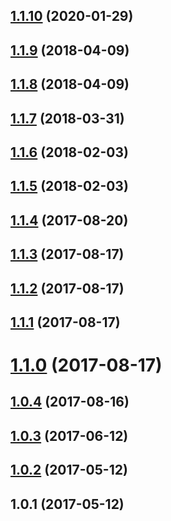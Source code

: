 ## [1.1.10](https://github.com/wessberg/fileloader/compare/v1.1.9...v1.1.10) (2020-01-29)

## [1.1.9](https://github.com/wessberg/fileloader/compare/v1.1.8...v1.1.9) (2018-04-09)

## [1.1.8](https://github.com/wessberg/fileloader/compare/v1.1.7...v1.1.8) (2018-04-09)

## [1.1.7](https://github.com/wessberg/fileloader/compare/v1.1.6...v1.1.7) (2018-03-31)

## [1.1.6](https://github.com/wessberg/fileloader/compare/v1.1.5...v1.1.6) (2018-02-03)

## [1.1.5](https://github.com/wessberg/fileloader/compare/v1.1.4...v1.1.5) (2018-02-03)

## [1.1.4](https://github.com/wessberg/fileloader/compare/v1.1.3...v1.1.4) (2017-08-20)

## [1.1.3](https://github.com/wessberg/fileloader/compare/v1.1.2...v1.1.3) (2017-08-17)

## [1.1.2](https://github.com/wessberg/fileloader/compare/v1.1.1...v1.1.2) (2017-08-17)

## [1.1.1](https://github.com/wessberg/fileloader/compare/v1.1.0...v1.1.1) (2017-08-17)

# [1.1.0](https://github.com/wessberg/fileloader/compare/v1.0.4...v1.1.0) (2017-08-17)

## [1.0.4](https://github.com/wessberg/fileloader/compare/v1.0.3...v1.0.4) (2017-08-16)

## [1.0.3](https://github.com/wessberg/fileloader/compare/v1.0.2...v1.0.3) (2017-06-12)

## [1.0.2](https://github.com/wessberg/fileloader/compare/v1.0.1...v1.0.2) (2017-05-12)

## 1.0.1 (2017-05-12)
